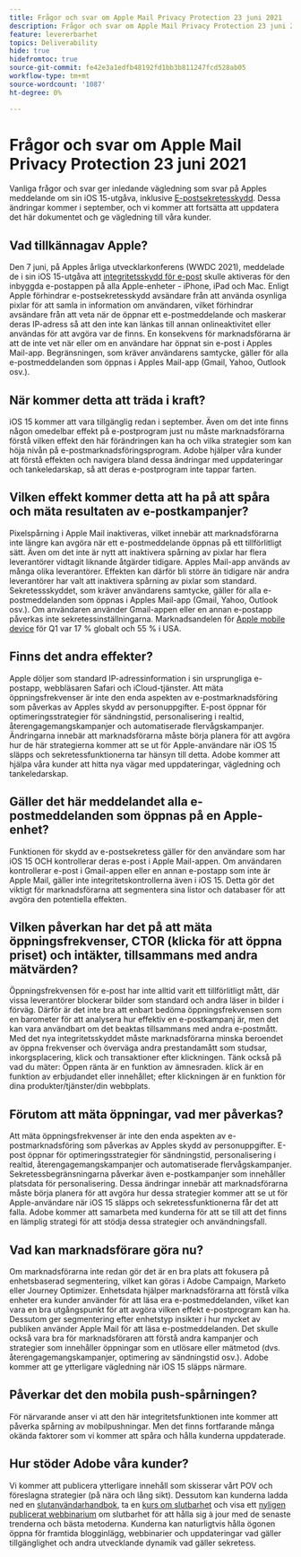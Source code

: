 ```yaml
---
title: Frågor och svar om Apple Mail Privacy Protection 23 juni 2021
description: Frågor och svar om Apple Mail Privacy Protection 23 juni 2021
feature: levererbarhet
topics: Deliverability
hide: true
hidefromtoc: true
source-git-commit: fe42e3a1edfb48192fd1bb3b811247fcd528ab05
workflow-type: tm+mt
source-wordcount: '1087'
ht-degree: 0%

---
```


# Frågor och svar om Apple Mail Privacy Protection 23 juni 2021

Vanliga frågor och svar ger inledande vägledning som svar på Apples meddelande om sin iOS 15-utgåva, inklusive [E-postsekretesskydd](https://www.apple.com/newsroom/2021/06/apple-advances-its-privacy-leadership-with-ios-15-ipados-15-macos-monterey-and-watchos-8/). Dessa ändringar kommer i september, och vi kommer att fortsätta att uppdatera det här dokumentet och ge vägledning till våra kunder.

## Vad tillkännagav Apple?

Den 7 juni, på Apples årliga utvecklarkonferens (WWDC 2021), meddelade de i sin iOS 15-utgåva att [integritetsskydd för e-post](https://www.apple.com/newsroom/2021/06/apple-advances-its-privacy-leadership-with-ios-15-ipados-15-macos-monterey-and-watchos-8/) skulle aktiveras för den inbyggda e-postappen på alla Apple-enheter - iPhone, iPad och Mac. Enligt Apple förhindrar e-postsekretesskydd avsändare från att använda osynliga pixlar för att samla in information om användaren, vilket förhindrar avsändare från att veta när de öppnar ett e-postmeddelande och maskerar deras IP-adress så att den inte kan länkas till annan onlineaktivitet eller användas för att avgöra var de finns. En konsekvens för marknadsförarna är att de inte vet när eller om en användare har öppnat sin e-post i Apples Mail-app. Begränsningen, som kräver användarens samtycke, gäller för alla e-postmeddelanden som öppnas i Apples Mail-app (Gmail, Yahoo, Outlook osv.).

## När kommer detta att träda i kraft?

iOS 15 kommer att vara tillgänglig redan i september. Även om det inte finns någon omedelbar effekt på e-postprogram just nu måste marknadsförarna förstå vilken effekt den här förändringen kan ha och vilka strategier som kan höja nivån på e-postmarknadsföringsprogram. Adobe hjälper våra kunder att förstå effekten och navigera bland dessa ändringar med uppdateringar och tankeledarskap, så att deras e-postprogram inte tappar farten.

## Vilken effekt kommer detta att ha på att spåra och mäta resultaten av e-postkampanjer?

Pixelspårning i Apple Mail inaktiveras, vilket innebär att marknadsförarna inte längre kan avgöra när ett e-postmeddelande öppnas på ett tillförlitligt sätt. Även om det inte är nytt att inaktivera spårning av pixlar har flera leverantörer vidtagit liknande åtgärder tidigare. Apples Mail-app används av många olika leverantörer. Effekten kan därför bli större än tidigare när andra leverantörer har valt att inaktivera spårning av pixlar som standard. Sekretessskyddet, som kräver användarens samtycke, gäller för alla e-postmeddelanden som öppnas i Apples Mail-app (Gmail, Yahoo, Outlook osv.). Om användaren använder Gmail-appen eller en annan e-postapp påverkas inte sekretessinställningarna. Marknadsandelen för [Apple mobile device](https://www.counterpointresearch.com/global-smartphone-share/) för Q1 var 17 % globalt och 55 % i USA.

## Finns det andra effekter?

Apple döljer som standard IP-adressinformation i sin ursprungliga e-postapp, webbläsaren Safari och iCloud-tjänster. Att mäta öppningsfrekvenser är inte den enda aspekten av e-postmarknadsföring som påverkas av Apples skydd av personuppgifter. E-post öppnar för optimeringsstrategier för sändningstid, personalisering i realtid, återengagemangskampanjer och automatiserade flervågskampanjer. Ändringarna innebär att marknadsförarna
måste börja planera för att avgöra hur de här strategierna kommer att se ut för Apple-användare när iOS 15 släpps och sekretessfunktionerna tar hänsyn till detta. Adobe kommer att hjälpa våra kunder att hitta nya vägar med uppdateringar, vägledning och tankeledarskap.

## Gäller det här meddelandet alla e-postmeddelanden som öppnas på en Apple-enhet?

Funktionen för skydd av e-postsekretess gäller för den användare som har iOS 15 OCH kontrollerar deras e-post i Apple Mail-appen. Om användaren kontrollerar e-post i Gmail-appen eller en annan e-postapp som inte är Apple Mail, gäller inte integritetskontrollerna även i iOS 15. Detta gör det viktigt för marknadsförarna att segmentera sina listor och databaser för att avgöra den potentiella effekten.

## Vilken påverkan har det på att mäta öppningsfrekvenser, CTOR (klicka för att öppna priset) och intäkter, tillsammans med andra mätvärden?

Öppningsfrekvensen för e-post har inte alltid varit ett tillförlitligt mått, där vissa leverantörer blockerar bilder som standard och andra läser in bilder i förväg. Därför är det inte bra att enbart bedöma öppningsfrekvensen som en barometer för att analysera hur effektiv en e-postkampanj är, men det kan vara användbart om det beaktas tillsammans med andra e-postmått. Med det nya integritetsskyddet måste marknadsförarna minska beroendet av öppna frekvenser och överväga andra prestandamått som studsar, inkorgsplacering, klick och transaktioner efter klickningen. Tänk också på vad du mäter: Öppen ränta är en funktion av ämnesraden. klick är en funktion av erbjudandet eller innehållet; efter klickningen är en funktion för dina produkter/tjänster/din webbplats.

## Förutom att mäta öppningar, vad mer påverkas?

Att mäta öppningsfrekvenser är inte den enda aspekten av e-postmarknadsföring som påverkas av Apples skydd av personuppgifter. E-post öppnar för optimeringsstrategier för sändningstid, personalisering i realtid, återengagemangskampanjer och automatiserade flervågskampanjer. Sekretessbegränsningarna påverkar även e-postkampanjer som innehåller platsdata för personalisering. Dessa ändringar innebär att marknadsförarna måste börja planera för att avgöra hur dessa strategier kommer att se ut för Apple-användare när iOS 15 släpps och sekretessfunktionerna får det att falla. Adobe kommer att samarbeta med kunderna för att se till att det finns en lämplig strategi för att stödja dessa strategier och användningsfall.

## Vad kan marknadsförare göra nu?

Om marknadsförarna inte redan gör det är en bra plats att fokusera på enhetsbaserad segmentering, vilket kan göras i Adobe Campaign, Marketo eller Journey Optimizer. Enhetsdata hjälper marknadsförarna att förstå vilka enheter era kunder använder för att läsa era e-postmeddelanden, vilket kan vara en bra utgångspunkt för att avgöra vilken effekt e-postprogram kan ha. Dessutom ger segmentering efter enhetstyp insikter i hur mycket av publiken använder Apple Mail för att läsa e-postmeddelanden. Det skulle också vara bra för marknadsföraren att förstå andra kampanjer och strategier som innehåller öppningar som en utlösare eller mätmetod (dvs. återengagemangskampanjer, optimering av sändningstid osv.). Adobe kommer att ge ytterligare vägledning när iOS 15 släpps närmare.

## Påverkar det den mobila push-spårningen?

För närvarande anser vi att den här integritetsfunktionen inte kommer att påverka spårning av mobilpushningar. Men det finns fortfarande många okända faktorer som vi kommer att spåra och hålla kunderna uppdaterade.

## Hur stöder Adobe våra kunder?

Vi kommer att publicera ytterligare innehåll som skisserar vårt POV och föreslagna strategier (på nära och lång sikt). Dessutom kan kunderna ladda ned en [slutanvändarhandbok](../introduction.md), ta en [kurs om slutbarhet](http://bit.ly/Deliverability-Course) och visa ett [nyligen publicerat webbinarium](https://primetime.bluejeans.com/a2m/events/playback/29edda30-a9b8-4e4b-a460-e829c02c912a) om slutbarhet för att hålla sig à jour med de senaste trenderna och bästa metoderna. Kunderna kan naturligtvis hålla ögonen öppna för framtida blogginlägg, webbinarier och uppdateringar vad gäller tillgänglighet och andra utvecklande dynamik vad gäller sekretess.
